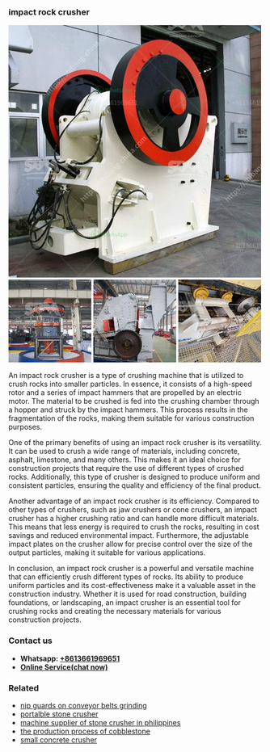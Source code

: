 <h3>impact rock crusher</h3><img src='1708322576.jpg' alt=''><p>An impact rock crusher is a type of crushing machine that is utilized to crush rocks into smaller particles. In essence, it consists of a high-speed rotor and a series of impact hammers that are propelled by an electric motor. The material to be crushed is fed into the crushing chamber through a hopper and struck by the impact hammers. This process results in the fragmentation of the rocks, making them suitable for various construction purposes.</p><p>One of the primary benefits of using an impact rock crusher is its versatility. It can be used to crush a wide range of materials, including concrete, asphalt, limestone, and many others. This makes it an ideal choice for construction projects that require the use of different types of crushed rocks. Additionally, this type of crusher is designed to produce uniform and consistent particles, ensuring the quality and efficiency of the final product.</p><p>Another advantage of an impact rock crusher is its efficiency. Compared to other types of crushers, such as jaw crushers or cone crushers, an impact crusher has a higher crushing ratio and can handle more difficult materials. This means that less energy is required to crush the rocks, resulting in cost savings and reduced environmental impact. Furthermore, the adjustable impact plates on the crusher allow for precise control over the size of the output particles, making it suitable for various applications.</p><p>In conclusion, an impact rock crusher is a powerful and versatile machine that can efficiently crush different types of rocks. Its ability to produce uniform particles and its cost-effectiveness make it a valuable asset in the construction industry. Whether it is used for road construction, building foundations, or landscaping, an impact crusher is an essential tool for crushing rocks and creating the necessary materials for various construction projects.</p><h3>Contact us</h3><ul><li><strong>Whatsapp:&nbsp;<a href="https://wa.me/8613661969651">+8613661969651</a></strong></li><li><a href="https://swt.shibang-china.com/?git&amp;zhl&amp;impact rock crusher"><strong>Online Service(chat now)</strong></a></li></ul><h3>Related</h3><ul><li><a href='nip guards on conveyor belts grinding.md'>nip guards on conveyor belts grinding</a></li><li><a href='portalble stone crusher.md'>portalble stone crusher</a></li><li><a href='machine supplier of stone crusher in philippines.md'>machine supplier of stone crusher in philippines</a></li><li><a href='the production process of cobblestone.md'>the production process of cobblestone</a></li><li><a href='small concrete crusher.md'>small concrete crusher</a></li></ul>
